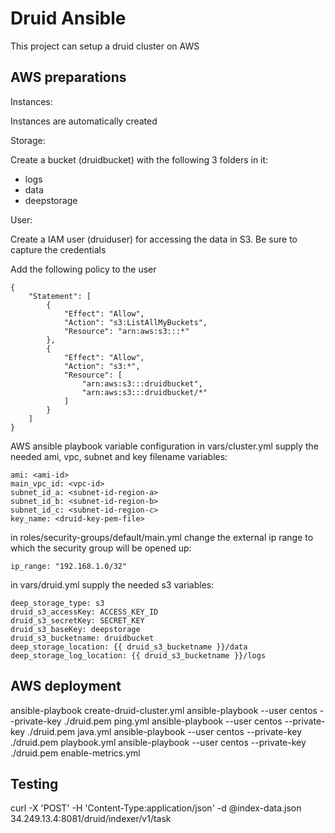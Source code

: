 Druid Ansible
===============

This project can setup a druid cluster on AWS

AWS preparations
----------------

Instances:

Instances are automatically created

Storage:

Create a bucket (druidbucket) with the following 3 folders in it:
- logs
- data
- deepstorage

User:

Create a IAM user (druiduser) for accessing the data in S3. Be sure to capture the credentials

Add the following policy to the user

```
{
    "Statement": [
        {
            "Effect": "Allow",
            "Action": "s3:ListAllMyBuckets",
            "Resource": "arn:aws:s3:::*"
        },
        {
            "Effect": "Allow",
            "Action": "s3:*",
            "Resource": [
                "arn:aws:s3:::druidbucket",
                "arn:aws:s3:::druidbucket/*"
            ]
        }
    ]
}
```


AWS ansible playbook variable configuration
in vars/cluster.yml supply the needed ami, vpc, subnet and key filename variables:
```
ami: <ami-id>
main_vpc_id: <vpc-id>
subnet_id_a: <subnet-id-region-a>
subnet_id_b: <subnet-id-region-b>
subnet_id_c: <subnet-id-region-c>
key_name: <druid-key-pem-file>
```

in roles/security-groups/default/main.yml change the external ip range to which the security group will be opened up:
```
ip_range: "192.168.1.0/32"
```

in vars/druid.yml supply the needed s3 variables:

```
deep_storage_type: s3
druid_s3_accessKey: ACCESS_KEY_ID
druid_s3_secretKey: SECRET_KEY
druid_s3_baseKey: deepstorage
druid_s3_bucketname: druidbucket
deep_storage_location: {{ druid_s3_bucketname }}/data
deep_storage_log_location: {{ druid_s3_bucketname }}/logs
``` 

AWS deployment
--------------
ansible-playbook create-druid-cluster.yml
ansible-playbook --user centos --private-key ./druid.pem ping.yml
ansible-playbook --user centos --private-key ./druid.pem java.yml
ansible-playbook --user centos --private-key ./druid.pem playbook.yml
ansible-playbook --user centos --private-key ./druid.pem enable-metrics.yml

Testing
-------
curl -X 'POST' -H 'Content-Type:application/json' -d @index-data.json 34.249.13.4:8081/druid/indexer/v1/task
